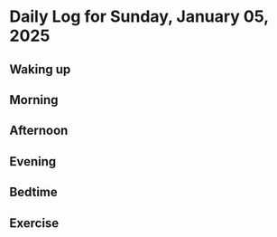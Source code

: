 # Daily Log for Sunday, January 05, 2025

## Waking up

## Morning

## Afternoon

## Evening

## Bedtime

## Exercise
